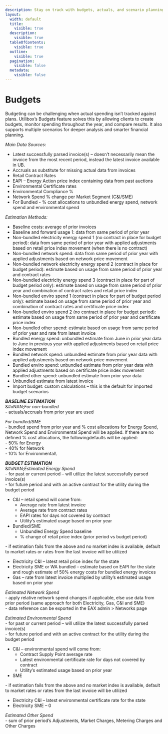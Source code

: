 ```yaml
---
description: Stay on track with budgets, actuals, and scenario planning—all in one place.
layout:
  width: default
  title:
    visible: true
  description:
    visible: true
  tableOfContents:
    visible: true
  outline:
    visible: true
  pagination:
    visible: false
  metadata:
    visible: false
---
```


# Budgets

Budgeting can be challenging when actual spending isn’t tracked against plans. Utilibox’s Budgets feature solves this by allowing clients to create budgets, monitor spending throughout the year, and compare results. It also supports multiple scenarios for deeper analysis and smarter financial planning.

_Main Data Sources:_

* Latest successfully parsed invoice(s) – doesn’t necessarily mean the invoice from the most recent period, instead the latest invoice available in UB.
* Accruals as substitute for missing actual data from invoices
* Retail Contract Rates
* EAPI – Energy Action price index containing data from past auctions
* Environmental Certificate rates
* Environmental Compliance %
* Network Spend % change per Market Segment (C\&I/SME)
* For Bundled - % cost allocations to unbundled energy spend, network spend and environmental spend

_Estimation Methods:_

* Baseline costs: average of prior invoices
* Baseline and forward usage 1: data from same period of prior year
* Non-bundled electricity energy spend 1 (no contract in place for budget period): data from same period of prior year with applied adjustments based on retail price index movement (when there is no contract)
* Non-bundled network spend: data from same period of prior year with applied adjustments based on network price movement
* Non-bundled network electricity energy spend 2 (contract in place for budget period): estimate based on usage from same period of prior year and contract rates
* Non-bundled electricity energy spend 3 (contract in place for part of budget period only): estimate based on usage from same period of prior year and combination of contract rates and retail price index
* Non-bundled enviro spend 1 (contract in place for part of budget period only): estimate based on usage from same period of prior year and combination of contract rates and certificate price index
* Non-bundled enviro spend 2 (no contract in place for budget period): estimate based on usage from same period of prior year and certificate price index
* Non-bundled other spend: estimate based on usage from same period of prior year and rate from latest invoice
* Bundled energy spend: unbundled estimate from June in prior year data to June in previous year with applied adjustments based on retail price index movement
* Bundled network spend: unbundled estimate from prior year data with applied adjustments based on network price movement
* Bundled enviro spend: unbundled estimate from prior year data with applied adjustments based on certificate price index movement
* Bundled other spend: unbundled estimate from prior year data
* Unbundled estimate from latest invoice
* Import budget: custom calculations – this is the default for imported budget scenarios

_**BASELINE ESTIMATION**_\
&#xNAN;_&#x46;or non-bundled_\
\- actuals/accruals from prior year are used

_For bundled/SME_\
\- bundled spend from prior year and % cost allocations for Energy Spend, Network Spend and       Environmental Spend will be applied. If there are no defined % cost allocations, the followingdefaults will be applied:\
&#x20;              \- 50% for Energy\
&#x20;              \- 40% for Network\
&#x20;              \- 10% for Environmental\


_**BUDGET ESTIMATION**_\
&#xNAN;_&#x45;stimated Energy Spend_\
\- for past or current period – will utilize the latest successfully parsed invoice(s)\
\- for future period and with an active contract for the utility during the budget period

* C\&I – retail spend will come from:
  * Average rate from latest invoice
  * Average rate from contract rates
  * EAPI rates for days not covered by contract
  * Utility’s estimated usage based on prior year
* Bundled/SME
  * Unbundled Energy Spend baseline
  * % change of retail price index (prior period vs budget period)

\- if estimation fails from the above and no market index is available, default to market rates or rates from the last invoice will be utilized

* Electricity C\&I – latest retail price index for the state
* Electricity SME or WA bundled – estimate based on EAPI for the state and rough estimate of 50% energy costs for bundled energy invoices
* Gas – rate from latest invoice multiplied by utility’s estimated usage based on prior year

_Estimated Network Spend_\
\- apply relative network spend changes if applicable, else use data from prior period (same approach for both Electricity, Gas, C\&I and SME)\
\- data reference can be exported in the EAX admin > Networks page

_Estimated Environmental Spend_\
\- for past or current period – will utilize the latest successfully parsed invoice(s)\
\- for future period and with an active contract for the utility during the budget period

* C\&I – environmental spend will come from:
  * Contract Supply Point average rate
  * Latest environmental certificate rate for days not covered by contract
  * Utility’s estimated usage based on prior year
* SME

\- if estimation fails from the above and no market index is available, default to market rates or rates from the last invoice will be utilized

* Electricity C\&I – latest environmental certificate rate for the state
* Electricity SME – 0

_Estimated Other Spend_\
\- sum of prior period’s Adjustments, Market Charges, Metering Charges and Other Charges
